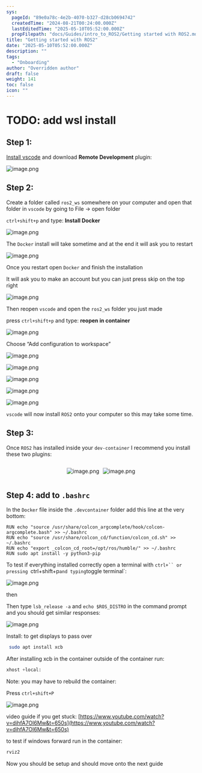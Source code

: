 ```yaml
---
sys:
  pageId: "89e0a78c-4e2b-4070-b327-d28cb0694742"
  createdTime: "2024-08-21T00:24:00.000Z"
  lastEditedTime: "2025-05-10T05:52:00.000Z"
  propFilepath: "docs/Guides/intro_to_ROS2/Getting started with ROS2.md"
title: "Getting started with ROS2"
date: "2025-05-10T05:52:00.000Z"
description: ""
tags:
  - "Onboarding"
author: "Overridden author"
draft: false
weight: 141
toc: false
icon: ""
---
```


# TODO: add wsl install

## Step 1:

[Install vscode](https://code.visualstudio.com/download) and download **Remote Development** plugin:

![image.png](https://prod-files-secure.s3.us-west-2.amazonaws.com/d518164a-d88e-44d1-a4ee-3adb3bd8bce0/efb52993-1881-4a40-b95e-6f020334f022/image.png?X-Amz-Algorithm=AWS4-HMAC-SHA256&X-Amz-Content-Sha256=UNSIGNED-PAYLOAD&X-Amz-Credential=ASIAZI2LB466VLB6FFUA%2F20250720%2Fus-west-2%2Fs3%2Faws4_request&X-Amz-Date=20250720T181134Z&X-Amz-Expires=3600&X-Amz-Security-Token=IQoJb3JpZ2luX2VjEKX%2F%2F%2F%2F%2F%2F%2F%2F%2F%2FwEaCXVzLXdlc3QtMiJHMEUCIEUfbEohXMTzXBrUNMzRwqsDmzkbPIEFEmiPJwnqUtijAiEAvszdMFyahZJLRQODB%2FcejocDVn1WjhMRQBx%2BhLW8D%2FsqiAQIvv%2F%2F%2F%2F%2F%2F%2F%2F%2F%2FARAAGgw2Mzc0MjMxODM4MDUiDPdzVbWCsjXhzqoJ%2BircA3TtcgNsU7wZaMmnSUlwJyMET92GP3TF9I7%2Bf6T2pnpzYVr1B%2FiQz0YYk10pjU8XygvmcLouNSwIihEGZEEV4ZovZggZaYQ8XbccPYAAhgt8EIXP4wMVdq35tS5iXhG%2FASHwAfXJC97x%2BVOviVmW%2FWRtOR0ItmbL6zGDljlRJmgbC8BjrjwVBUEOpH6yhaE0TTTu4y0W8iZoV2mHolWR9U22gdEdP9INYGux7kOEZkhJWIxksSgcGe2NSHpf5kuDZLhpwVD9aZjcVTuVpORGhDIeturYHuDyJpa4hE6NjtyLSX9onpYDMESU9m9j6RIE4A8Ssq2Wjgls8AFSYyRDKo1sKkeDkE2C5%2F%2BzAHFUYM60GOCSFbhyr3iwvavejTlBbbn65kkZev8eFUF233UWddXCxjOcdgUg927DDOLMdULOeOUJSM9vPhWCh88NPu%2B%2FRelPLfOMD6IJHHHYhA70s5esvpQVkJT9EmHob90VhHubVg4Cx7lVM2Oh%2BlvLplISUpuU9W5Nx32M1zfNEVhTK9lAvMqbKYojJDWERc05JtedvKu0LUAIpAso92%2BM5%2BmV3ovlFhHz2aSD6VlL8TeFKBx60hFJ%2FtbIfzVMIO1d7%2FDVAFJ2ljYtBx7uPB6DMLPU88MGOqUBoukWi5PDwQddYLKqwoiQ0HiTeIcmatL7UBQ4bkcCiAwHvsyfGfTDEh4%2FtiVmhdMcxJXOTr8vsbHpPpPNKVmoyCcV3PBd6zDCPA53UIhWQaW01LPSci2YrC5WZJAGk25hkU3hGrezRmQJRbsBkXJp%2FQH%2BTprVd5N7R7MQj0Xkc3D74jpGHrYjXFRhux1vKlWzFs48taxEXdABLSWH%2F0NJeMqlTnvI&X-Amz-Signature=38508f4203f4c75400a68108b61564df108ae0474d9b1d43b9c6a67a48ed1dd7&X-Amz-SignedHeaders=host&x-amz-checksum-mode=ENABLED&x-id=GetObject)

## Step 2:

Create a folder called `ros2_ws` somewhere on your computer and open that folder in `vscode` by going to File → open folder 

`ctrl+shift+p` and type: **Install Docker**

![image.png](https://prod-files-secure.s3.us-west-2.amazonaws.com/d518164a-d88e-44d1-a4ee-3adb3bd8bce0/2269dc0e-1cd5-47ff-bceb-c04ad9b2eab0/image.png?X-Amz-Algorithm=AWS4-HMAC-SHA256&X-Amz-Content-Sha256=UNSIGNED-PAYLOAD&X-Amz-Credential=ASIAZI2LB466VLB6FFUA%2F20250720%2Fus-west-2%2Fs3%2Faws4_request&X-Amz-Date=20250720T181134Z&X-Amz-Expires=3600&X-Amz-Security-Token=IQoJb3JpZ2luX2VjEKX%2F%2F%2F%2F%2F%2F%2F%2F%2F%2FwEaCXVzLXdlc3QtMiJHMEUCIEUfbEohXMTzXBrUNMzRwqsDmzkbPIEFEmiPJwnqUtijAiEAvszdMFyahZJLRQODB%2FcejocDVn1WjhMRQBx%2BhLW8D%2FsqiAQIvv%2F%2F%2F%2F%2F%2F%2F%2F%2F%2FARAAGgw2Mzc0MjMxODM4MDUiDPdzVbWCsjXhzqoJ%2BircA3TtcgNsU7wZaMmnSUlwJyMET92GP3TF9I7%2Bf6T2pnpzYVr1B%2FiQz0YYk10pjU8XygvmcLouNSwIihEGZEEV4ZovZggZaYQ8XbccPYAAhgt8EIXP4wMVdq35tS5iXhG%2FASHwAfXJC97x%2BVOviVmW%2FWRtOR0ItmbL6zGDljlRJmgbC8BjrjwVBUEOpH6yhaE0TTTu4y0W8iZoV2mHolWR9U22gdEdP9INYGux7kOEZkhJWIxksSgcGe2NSHpf5kuDZLhpwVD9aZjcVTuVpORGhDIeturYHuDyJpa4hE6NjtyLSX9onpYDMESU9m9j6RIE4A8Ssq2Wjgls8AFSYyRDKo1sKkeDkE2C5%2F%2BzAHFUYM60GOCSFbhyr3iwvavejTlBbbn65kkZev8eFUF233UWddXCxjOcdgUg927DDOLMdULOeOUJSM9vPhWCh88NPu%2B%2FRelPLfOMD6IJHHHYhA70s5esvpQVkJT9EmHob90VhHubVg4Cx7lVM2Oh%2BlvLplISUpuU9W5Nx32M1zfNEVhTK9lAvMqbKYojJDWERc05JtedvKu0LUAIpAso92%2BM5%2BmV3ovlFhHz2aSD6VlL8TeFKBx60hFJ%2FtbIfzVMIO1d7%2FDVAFJ2ljYtBx7uPB6DMLPU88MGOqUBoukWi5PDwQddYLKqwoiQ0HiTeIcmatL7UBQ4bkcCiAwHvsyfGfTDEh4%2FtiVmhdMcxJXOTr8vsbHpPpPNKVmoyCcV3PBd6zDCPA53UIhWQaW01LPSci2YrC5WZJAGk25hkU3hGrezRmQJRbsBkXJp%2FQH%2BTprVd5N7R7MQj0Xkc3D74jpGHrYjXFRhux1vKlWzFs48taxEXdABLSWH%2F0NJeMqlTnvI&X-Amz-Signature=eb7a4ece4e21e48e2d53d153b6d571daaa0f6f871beea54a426a53ed0d2da944&X-Amz-SignedHeaders=host&x-amz-checksum-mode=ENABLED&x-id=GetObject)

The `Docker` install will take sometime and at the end it will ask you to restart

![image.png](https://prod-files-secure.s3.us-west-2.amazonaws.com/d518164a-d88e-44d1-a4ee-3adb3bd8bce0/ed233f78-be33-4b1f-b89c-9c346c0e961e/image.png?X-Amz-Algorithm=AWS4-HMAC-SHA256&X-Amz-Content-Sha256=UNSIGNED-PAYLOAD&X-Amz-Credential=ASIAZI2LB466VLB6FFUA%2F20250720%2Fus-west-2%2Fs3%2Faws4_request&X-Amz-Date=20250720T181134Z&X-Amz-Expires=3600&X-Amz-Security-Token=IQoJb3JpZ2luX2VjEKX%2F%2F%2F%2F%2F%2F%2F%2F%2F%2FwEaCXVzLXdlc3QtMiJHMEUCIEUfbEohXMTzXBrUNMzRwqsDmzkbPIEFEmiPJwnqUtijAiEAvszdMFyahZJLRQODB%2FcejocDVn1WjhMRQBx%2BhLW8D%2FsqiAQIvv%2F%2F%2F%2F%2F%2F%2F%2F%2F%2FARAAGgw2Mzc0MjMxODM4MDUiDPdzVbWCsjXhzqoJ%2BircA3TtcgNsU7wZaMmnSUlwJyMET92GP3TF9I7%2Bf6T2pnpzYVr1B%2FiQz0YYk10pjU8XygvmcLouNSwIihEGZEEV4ZovZggZaYQ8XbccPYAAhgt8EIXP4wMVdq35tS5iXhG%2FASHwAfXJC97x%2BVOviVmW%2FWRtOR0ItmbL6zGDljlRJmgbC8BjrjwVBUEOpH6yhaE0TTTu4y0W8iZoV2mHolWR9U22gdEdP9INYGux7kOEZkhJWIxksSgcGe2NSHpf5kuDZLhpwVD9aZjcVTuVpORGhDIeturYHuDyJpa4hE6NjtyLSX9onpYDMESU9m9j6RIE4A8Ssq2Wjgls8AFSYyRDKo1sKkeDkE2C5%2F%2BzAHFUYM60GOCSFbhyr3iwvavejTlBbbn65kkZev8eFUF233UWddXCxjOcdgUg927DDOLMdULOeOUJSM9vPhWCh88NPu%2B%2FRelPLfOMD6IJHHHYhA70s5esvpQVkJT9EmHob90VhHubVg4Cx7lVM2Oh%2BlvLplISUpuU9W5Nx32M1zfNEVhTK9lAvMqbKYojJDWERc05JtedvKu0LUAIpAso92%2BM5%2BmV3ovlFhHz2aSD6VlL8TeFKBx60hFJ%2FtbIfzVMIO1d7%2FDVAFJ2ljYtBx7uPB6DMLPU88MGOqUBoukWi5PDwQddYLKqwoiQ0HiTeIcmatL7UBQ4bkcCiAwHvsyfGfTDEh4%2FtiVmhdMcxJXOTr8vsbHpPpPNKVmoyCcV3PBd6zDCPA53UIhWQaW01LPSci2YrC5WZJAGk25hkU3hGrezRmQJRbsBkXJp%2FQH%2BTprVd5N7R7MQj0Xkc3D74jpGHrYjXFRhux1vKlWzFs48taxEXdABLSWH%2F0NJeMqlTnvI&X-Amz-Signature=c21e42fa09558d4c184e7c6d56afbcd264f738dddcc6c3ada4cc3ebcb65d63c6&X-Amz-SignedHeaders=host&x-amz-checksum-mode=ENABLED&x-id=GetObject)

Once you restart open `Docker` and finish the installation

It will ask you to make an account but you can just press skip on the top right

![image.png](https://prod-files-secure.s3.us-west-2.amazonaws.com/d518164a-d88e-44d1-a4ee-3adb3bd8bce0/21010ad9-1659-4fd9-9f59-9932a09b2a3d/image.png?X-Amz-Algorithm=AWS4-HMAC-SHA256&X-Amz-Content-Sha256=UNSIGNED-PAYLOAD&X-Amz-Credential=ASIAZI2LB466VLB6FFUA%2F20250720%2Fus-west-2%2Fs3%2Faws4_request&X-Amz-Date=20250720T181134Z&X-Amz-Expires=3600&X-Amz-Security-Token=IQoJb3JpZ2luX2VjEKX%2F%2F%2F%2F%2F%2F%2F%2F%2F%2FwEaCXVzLXdlc3QtMiJHMEUCIEUfbEohXMTzXBrUNMzRwqsDmzkbPIEFEmiPJwnqUtijAiEAvszdMFyahZJLRQODB%2FcejocDVn1WjhMRQBx%2BhLW8D%2FsqiAQIvv%2F%2F%2F%2F%2F%2F%2F%2F%2F%2FARAAGgw2Mzc0MjMxODM4MDUiDPdzVbWCsjXhzqoJ%2BircA3TtcgNsU7wZaMmnSUlwJyMET92GP3TF9I7%2Bf6T2pnpzYVr1B%2FiQz0YYk10pjU8XygvmcLouNSwIihEGZEEV4ZovZggZaYQ8XbccPYAAhgt8EIXP4wMVdq35tS5iXhG%2FASHwAfXJC97x%2BVOviVmW%2FWRtOR0ItmbL6zGDljlRJmgbC8BjrjwVBUEOpH6yhaE0TTTu4y0W8iZoV2mHolWR9U22gdEdP9INYGux7kOEZkhJWIxksSgcGe2NSHpf5kuDZLhpwVD9aZjcVTuVpORGhDIeturYHuDyJpa4hE6NjtyLSX9onpYDMESU9m9j6RIE4A8Ssq2Wjgls8AFSYyRDKo1sKkeDkE2C5%2F%2BzAHFUYM60GOCSFbhyr3iwvavejTlBbbn65kkZev8eFUF233UWddXCxjOcdgUg927DDOLMdULOeOUJSM9vPhWCh88NPu%2B%2FRelPLfOMD6IJHHHYhA70s5esvpQVkJT9EmHob90VhHubVg4Cx7lVM2Oh%2BlvLplISUpuU9W5Nx32M1zfNEVhTK9lAvMqbKYojJDWERc05JtedvKu0LUAIpAso92%2BM5%2BmV3ovlFhHz2aSD6VlL8TeFKBx60hFJ%2FtbIfzVMIO1d7%2FDVAFJ2ljYtBx7uPB6DMLPU88MGOqUBoukWi5PDwQddYLKqwoiQ0HiTeIcmatL7UBQ4bkcCiAwHvsyfGfTDEh4%2FtiVmhdMcxJXOTr8vsbHpPpPNKVmoyCcV3PBd6zDCPA53UIhWQaW01LPSci2YrC5WZJAGk25hkU3hGrezRmQJRbsBkXJp%2FQH%2BTprVd5N7R7MQj0Xkc3D74jpGHrYjXFRhux1vKlWzFs48taxEXdABLSWH%2F0NJeMqlTnvI&X-Amz-Signature=ce092e7b0a4d08b862bc74b735a26909bebc4a5a28d30feb573c489374403bb8&X-Amz-SignedHeaders=host&x-amz-checksum-mode=ENABLED&x-id=GetObject)

Then reopen `vscode` and open the `ros2_ws` folder you just made

press `ctrl+shift+p` and type: **reopen in container**

![image.png](https://prod-files-secure.s3.us-west-2.amazonaws.com/d518164a-d88e-44d1-a4ee-3adb3bd8bce0/4e93b8c2-41ad-488c-8095-c74205196118/image.png?X-Amz-Algorithm=AWS4-HMAC-SHA256&X-Amz-Content-Sha256=UNSIGNED-PAYLOAD&X-Amz-Credential=ASIAZI2LB466VLB6FFUA%2F20250720%2Fus-west-2%2Fs3%2Faws4_request&X-Amz-Date=20250720T181134Z&X-Amz-Expires=3600&X-Amz-Security-Token=IQoJb3JpZ2luX2VjEKX%2F%2F%2F%2F%2F%2F%2F%2F%2F%2FwEaCXVzLXdlc3QtMiJHMEUCIEUfbEohXMTzXBrUNMzRwqsDmzkbPIEFEmiPJwnqUtijAiEAvszdMFyahZJLRQODB%2FcejocDVn1WjhMRQBx%2BhLW8D%2FsqiAQIvv%2F%2F%2F%2F%2F%2F%2F%2F%2F%2FARAAGgw2Mzc0MjMxODM4MDUiDPdzVbWCsjXhzqoJ%2BircA3TtcgNsU7wZaMmnSUlwJyMET92GP3TF9I7%2Bf6T2pnpzYVr1B%2FiQz0YYk10pjU8XygvmcLouNSwIihEGZEEV4ZovZggZaYQ8XbccPYAAhgt8EIXP4wMVdq35tS5iXhG%2FASHwAfXJC97x%2BVOviVmW%2FWRtOR0ItmbL6zGDljlRJmgbC8BjrjwVBUEOpH6yhaE0TTTu4y0W8iZoV2mHolWR9U22gdEdP9INYGux7kOEZkhJWIxksSgcGe2NSHpf5kuDZLhpwVD9aZjcVTuVpORGhDIeturYHuDyJpa4hE6NjtyLSX9onpYDMESU9m9j6RIE4A8Ssq2Wjgls8AFSYyRDKo1sKkeDkE2C5%2F%2BzAHFUYM60GOCSFbhyr3iwvavejTlBbbn65kkZev8eFUF233UWddXCxjOcdgUg927DDOLMdULOeOUJSM9vPhWCh88NPu%2B%2FRelPLfOMD6IJHHHYhA70s5esvpQVkJT9EmHob90VhHubVg4Cx7lVM2Oh%2BlvLplISUpuU9W5Nx32M1zfNEVhTK9lAvMqbKYojJDWERc05JtedvKu0LUAIpAso92%2BM5%2BmV3ovlFhHz2aSD6VlL8TeFKBx60hFJ%2FtbIfzVMIO1d7%2FDVAFJ2ljYtBx7uPB6DMLPU88MGOqUBoukWi5PDwQddYLKqwoiQ0HiTeIcmatL7UBQ4bkcCiAwHvsyfGfTDEh4%2FtiVmhdMcxJXOTr8vsbHpPpPNKVmoyCcV3PBd6zDCPA53UIhWQaW01LPSci2YrC5WZJAGk25hkU3hGrezRmQJRbsBkXJp%2FQH%2BTprVd5N7R7MQj0Xkc3D74jpGHrYjXFRhux1vKlWzFs48taxEXdABLSWH%2F0NJeMqlTnvI&X-Amz-Signature=4d432c0861865be7238ee4f0f17e4f3e1a528fe424c25df0aee3c0fcefcfe2d8&X-Amz-SignedHeaders=host&x-amz-checksum-mode=ENABLED&x-id=GetObject)

Choose “Add configuration to workspace”

![image.png](https://prod-files-secure.s3.us-west-2.amazonaws.com/d518164a-d88e-44d1-a4ee-3adb3bd8bce0/9560b282-5060-4989-ba37-97e7b2c22476/image.png?X-Amz-Algorithm=AWS4-HMAC-SHA256&X-Amz-Content-Sha256=UNSIGNED-PAYLOAD&X-Amz-Credential=ASIAZI2LB466VLB6FFUA%2F20250720%2Fus-west-2%2Fs3%2Faws4_request&X-Amz-Date=20250720T181134Z&X-Amz-Expires=3600&X-Amz-Security-Token=IQoJb3JpZ2luX2VjEKX%2F%2F%2F%2F%2F%2F%2F%2F%2F%2FwEaCXVzLXdlc3QtMiJHMEUCIEUfbEohXMTzXBrUNMzRwqsDmzkbPIEFEmiPJwnqUtijAiEAvszdMFyahZJLRQODB%2FcejocDVn1WjhMRQBx%2BhLW8D%2FsqiAQIvv%2F%2F%2F%2F%2F%2F%2F%2F%2F%2FARAAGgw2Mzc0MjMxODM4MDUiDPdzVbWCsjXhzqoJ%2BircA3TtcgNsU7wZaMmnSUlwJyMET92GP3TF9I7%2Bf6T2pnpzYVr1B%2FiQz0YYk10pjU8XygvmcLouNSwIihEGZEEV4ZovZggZaYQ8XbccPYAAhgt8EIXP4wMVdq35tS5iXhG%2FASHwAfXJC97x%2BVOviVmW%2FWRtOR0ItmbL6zGDljlRJmgbC8BjrjwVBUEOpH6yhaE0TTTu4y0W8iZoV2mHolWR9U22gdEdP9INYGux7kOEZkhJWIxksSgcGe2NSHpf5kuDZLhpwVD9aZjcVTuVpORGhDIeturYHuDyJpa4hE6NjtyLSX9onpYDMESU9m9j6RIE4A8Ssq2Wjgls8AFSYyRDKo1sKkeDkE2C5%2F%2BzAHFUYM60GOCSFbhyr3iwvavejTlBbbn65kkZev8eFUF233UWddXCxjOcdgUg927DDOLMdULOeOUJSM9vPhWCh88NPu%2B%2FRelPLfOMD6IJHHHYhA70s5esvpQVkJT9EmHob90VhHubVg4Cx7lVM2Oh%2BlvLplISUpuU9W5Nx32M1zfNEVhTK9lAvMqbKYojJDWERc05JtedvKu0LUAIpAso92%2BM5%2BmV3ovlFhHz2aSD6VlL8TeFKBx60hFJ%2FtbIfzVMIO1d7%2FDVAFJ2ljYtBx7uPB6DMLPU88MGOqUBoukWi5PDwQddYLKqwoiQ0HiTeIcmatL7UBQ4bkcCiAwHvsyfGfTDEh4%2FtiVmhdMcxJXOTr8vsbHpPpPNKVmoyCcV3PBd6zDCPA53UIhWQaW01LPSci2YrC5WZJAGk25hkU3hGrezRmQJRbsBkXJp%2FQH%2BTprVd5N7R7MQj0Xkc3D74jpGHrYjXFRhux1vKlWzFs48taxEXdABLSWH%2F0NJeMqlTnvI&X-Amz-Signature=4caa9d885b09420b2e5ddf079d490fb3c95ef730e40a15f5773f35337d111461&X-Amz-SignedHeaders=host&x-amz-checksum-mode=ENABLED&x-id=GetObject)

![image.png](https://prod-files-secure.s3.us-west-2.amazonaws.com/d518164a-d88e-44d1-a4ee-3adb3bd8bce0/2ee63f81-886b-48e8-a553-dc6e5eac99e4/image.png?X-Amz-Algorithm=AWS4-HMAC-SHA256&X-Amz-Content-Sha256=UNSIGNED-PAYLOAD&X-Amz-Credential=ASIAZI2LB466VLB6FFUA%2F20250720%2Fus-west-2%2Fs3%2Faws4_request&X-Amz-Date=20250720T181134Z&X-Amz-Expires=3600&X-Amz-Security-Token=IQoJb3JpZ2luX2VjEKX%2F%2F%2F%2F%2F%2F%2F%2F%2F%2FwEaCXVzLXdlc3QtMiJHMEUCIEUfbEohXMTzXBrUNMzRwqsDmzkbPIEFEmiPJwnqUtijAiEAvszdMFyahZJLRQODB%2FcejocDVn1WjhMRQBx%2BhLW8D%2FsqiAQIvv%2F%2F%2F%2F%2F%2F%2F%2F%2F%2FARAAGgw2Mzc0MjMxODM4MDUiDPdzVbWCsjXhzqoJ%2BircA3TtcgNsU7wZaMmnSUlwJyMET92GP3TF9I7%2Bf6T2pnpzYVr1B%2FiQz0YYk10pjU8XygvmcLouNSwIihEGZEEV4ZovZggZaYQ8XbccPYAAhgt8EIXP4wMVdq35tS5iXhG%2FASHwAfXJC97x%2BVOviVmW%2FWRtOR0ItmbL6zGDljlRJmgbC8BjrjwVBUEOpH6yhaE0TTTu4y0W8iZoV2mHolWR9U22gdEdP9INYGux7kOEZkhJWIxksSgcGe2NSHpf5kuDZLhpwVD9aZjcVTuVpORGhDIeturYHuDyJpa4hE6NjtyLSX9onpYDMESU9m9j6RIE4A8Ssq2Wjgls8AFSYyRDKo1sKkeDkE2C5%2F%2BzAHFUYM60GOCSFbhyr3iwvavejTlBbbn65kkZev8eFUF233UWddXCxjOcdgUg927DDOLMdULOeOUJSM9vPhWCh88NPu%2B%2FRelPLfOMD6IJHHHYhA70s5esvpQVkJT9EmHob90VhHubVg4Cx7lVM2Oh%2BlvLplISUpuU9W5Nx32M1zfNEVhTK9lAvMqbKYojJDWERc05JtedvKu0LUAIpAso92%2BM5%2BmV3ovlFhHz2aSD6VlL8TeFKBx60hFJ%2FtbIfzVMIO1d7%2FDVAFJ2ljYtBx7uPB6DMLPU88MGOqUBoukWi5PDwQddYLKqwoiQ0HiTeIcmatL7UBQ4bkcCiAwHvsyfGfTDEh4%2FtiVmhdMcxJXOTr8vsbHpPpPNKVmoyCcV3PBd6zDCPA53UIhWQaW01LPSci2YrC5WZJAGk25hkU3hGrezRmQJRbsBkXJp%2FQH%2BTprVd5N7R7MQj0Xkc3D74jpGHrYjXFRhux1vKlWzFs48taxEXdABLSWH%2F0NJeMqlTnvI&X-Amz-Signature=cb99d43df6d50eadad6139e0325644517b41404c2159a652e2d5e68819aaa307&X-Amz-SignedHeaders=host&x-amz-checksum-mode=ENABLED&x-id=GetObject)

![image.png](https://prod-files-secure.s3.us-west-2.amazonaws.com/d518164a-d88e-44d1-a4ee-3adb3bd8bce0/ae1580b2-b048-407e-aed9-b584224a7a04/image.png?X-Amz-Algorithm=AWS4-HMAC-SHA256&X-Amz-Content-Sha256=UNSIGNED-PAYLOAD&X-Amz-Credential=ASIAZI2LB466VLB6FFUA%2F20250720%2Fus-west-2%2Fs3%2Faws4_request&X-Amz-Date=20250720T181134Z&X-Amz-Expires=3600&X-Amz-Security-Token=IQoJb3JpZ2luX2VjEKX%2F%2F%2F%2F%2F%2F%2F%2F%2F%2FwEaCXVzLXdlc3QtMiJHMEUCIEUfbEohXMTzXBrUNMzRwqsDmzkbPIEFEmiPJwnqUtijAiEAvszdMFyahZJLRQODB%2FcejocDVn1WjhMRQBx%2BhLW8D%2FsqiAQIvv%2F%2F%2F%2F%2F%2F%2F%2F%2F%2FARAAGgw2Mzc0MjMxODM4MDUiDPdzVbWCsjXhzqoJ%2BircA3TtcgNsU7wZaMmnSUlwJyMET92GP3TF9I7%2Bf6T2pnpzYVr1B%2FiQz0YYk10pjU8XygvmcLouNSwIihEGZEEV4ZovZggZaYQ8XbccPYAAhgt8EIXP4wMVdq35tS5iXhG%2FASHwAfXJC97x%2BVOviVmW%2FWRtOR0ItmbL6zGDljlRJmgbC8BjrjwVBUEOpH6yhaE0TTTu4y0W8iZoV2mHolWR9U22gdEdP9INYGux7kOEZkhJWIxksSgcGe2NSHpf5kuDZLhpwVD9aZjcVTuVpORGhDIeturYHuDyJpa4hE6NjtyLSX9onpYDMESU9m9j6RIE4A8Ssq2Wjgls8AFSYyRDKo1sKkeDkE2C5%2F%2BzAHFUYM60GOCSFbhyr3iwvavejTlBbbn65kkZev8eFUF233UWddXCxjOcdgUg927DDOLMdULOeOUJSM9vPhWCh88NPu%2B%2FRelPLfOMD6IJHHHYhA70s5esvpQVkJT9EmHob90VhHubVg4Cx7lVM2Oh%2BlvLplISUpuU9W5Nx32M1zfNEVhTK9lAvMqbKYojJDWERc05JtedvKu0LUAIpAso92%2BM5%2BmV3ovlFhHz2aSD6VlL8TeFKBx60hFJ%2FtbIfzVMIO1d7%2FDVAFJ2ljYtBx7uPB6DMLPU88MGOqUBoukWi5PDwQddYLKqwoiQ0HiTeIcmatL7UBQ4bkcCiAwHvsyfGfTDEh4%2FtiVmhdMcxJXOTr8vsbHpPpPNKVmoyCcV3PBd6zDCPA53UIhWQaW01LPSci2YrC5WZJAGk25hkU3hGrezRmQJRbsBkXJp%2FQH%2BTprVd5N7R7MQj0Xkc3D74jpGHrYjXFRhux1vKlWzFs48taxEXdABLSWH%2F0NJeMqlTnvI&X-Amz-Signature=1d0b21984c56b9c6b4ddb03f4b76357493a6463c082b3c7ff1a6742b8a130634&X-Amz-SignedHeaders=host&x-amz-checksum-mode=ENABLED&x-id=GetObject)

![image.png](https://prod-files-secure.s3.us-west-2.amazonaws.com/d518164a-d88e-44d1-a4ee-3adb3bd8bce0/53255b28-f75e-430f-b9e3-c0ac8577e42b/image.png?X-Amz-Algorithm=AWS4-HMAC-SHA256&X-Amz-Content-Sha256=UNSIGNED-PAYLOAD&X-Amz-Credential=ASIAZI2LB466VLB6FFUA%2F20250720%2Fus-west-2%2Fs3%2Faws4_request&X-Amz-Date=20250720T181134Z&X-Amz-Expires=3600&X-Amz-Security-Token=IQoJb3JpZ2luX2VjEKX%2F%2F%2F%2F%2F%2F%2F%2F%2F%2FwEaCXVzLXdlc3QtMiJHMEUCIEUfbEohXMTzXBrUNMzRwqsDmzkbPIEFEmiPJwnqUtijAiEAvszdMFyahZJLRQODB%2FcejocDVn1WjhMRQBx%2BhLW8D%2FsqiAQIvv%2F%2F%2F%2F%2F%2F%2F%2F%2F%2FARAAGgw2Mzc0MjMxODM4MDUiDPdzVbWCsjXhzqoJ%2BircA3TtcgNsU7wZaMmnSUlwJyMET92GP3TF9I7%2Bf6T2pnpzYVr1B%2FiQz0YYk10pjU8XygvmcLouNSwIihEGZEEV4ZovZggZaYQ8XbccPYAAhgt8EIXP4wMVdq35tS5iXhG%2FASHwAfXJC97x%2BVOviVmW%2FWRtOR0ItmbL6zGDljlRJmgbC8BjrjwVBUEOpH6yhaE0TTTu4y0W8iZoV2mHolWR9U22gdEdP9INYGux7kOEZkhJWIxksSgcGe2NSHpf5kuDZLhpwVD9aZjcVTuVpORGhDIeturYHuDyJpa4hE6NjtyLSX9onpYDMESU9m9j6RIE4A8Ssq2Wjgls8AFSYyRDKo1sKkeDkE2C5%2F%2BzAHFUYM60GOCSFbhyr3iwvavejTlBbbn65kkZev8eFUF233UWddXCxjOcdgUg927DDOLMdULOeOUJSM9vPhWCh88NPu%2B%2FRelPLfOMD6IJHHHYhA70s5esvpQVkJT9EmHob90VhHubVg4Cx7lVM2Oh%2BlvLplISUpuU9W5Nx32M1zfNEVhTK9lAvMqbKYojJDWERc05JtedvKu0LUAIpAso92%2BM5%2BmV3ovlFhHz2aSD6VlL8TeFKBx60hFJ%2FtbIfzVMIO1d7%2FDVAFJ2ljYtBx7uPB6DMLPU88MGOqUBoukWi5PDwQddYLKqwoiQ0HiTeIcmatL7UBQ4bkcCiAwHvsyfGfTDEh4%2FtiVmhdMcxJXOTr8vsbHpPpPNKVmoyCcV3PBd6zDCPA53UIhWQaW01LPSci2YrC5WZJAGk25hkU3hGrezRmQJRbsBkXJp%2FQH%2BTprVd5N7R7MQj0Xkc3D74jpGHrYjXFRhux1vKlWzFs48taxEXdABLSWH%2F0NJeMqlTnvI&X-Amz-Signature=35ca368e769b4c33c4e058e3e10c76bd0ed326b1d0edbd1006b6eebfd6b12b0f&X-Amz-SignedHeaders=host&x-amz-checksum-mode=ENABLED&x-id=GetObject)

![image.png](https://prod-files-secure.s3.us-west-2.amazonaws.com/d518164a-d88e-44d1-a4ee-3adb3bd8bce0/7c562767-5af9-4ffb-97d1-327bcdf4ee00/image.png?X-Amz-Algorithm=AWS4-HMAC-SHA256&X-Amz-Content-Sha256=UNSIGNED-PAYLOAD&X-Amz-Credential=ASIAZI2LB466VLB6FFUA%2F20250720%2Fus-west-2%2Fs3%2Faws4_request&X-Amz-Date=20250720T181134Z&X-Amz-Expires=3600&X-Amz-Security-Token=IQoJb3JpZ2luX2VjEKX%2F%2F%2F%2F%2F%2F%2F%2F%2F%2FwEaCXVzLXdlc3QtMiJHMEUCIEUfbEohXMTzXBrUNMzRwqsDmzkbPIEFEmiPJwnqUtijAiEAvszdMFyahZJLRQODB%2FcejocDVn1WjhMRQBx%2BhLW8D%2FsqiAQIvv%2F%2F%2F%2F%2F%2F%2F%2F%2F%2FARAAGgw2Mzc0MjMxODM4MDUiDPdzVbWCsjXhzqoJ%2BircA3TtcgNsU7wZaMmnSUlwJyMET92GP3TF9I7%2Bf6T2pnpzYVr1B%2FiQz0YYk10pjU8XygvmcLouNSwIihEGZEEV4ZovZggZaYQ8XbccPYAAhgt8EIXP4wMVdq35tS5iXhG%2FASHwAfXJC97x%2BVOviVmW%2FWRtOR0ItmbL6zGDljlRJmgbC8BjrjwVBUEOpH6yhaE0TTTu4y0W8iZoV2mHolWR9U22gdEdP9INYGux7kOEZkhJWIxksSgcGe2NSHpf5kuDZLhpwVD9aZjcVTuVpORGhDIeturYHuDyJpa4hE6NjtyLSX9onpYDMESU9m9j6RIE4A8Ssq2Wjgls8AFSYyRDKo1sKkeDkE2C5%2F%2BzAHFUYM60GOCSFbhyr3iwvavejTlBbbn65kkZev8eFUF233UWddXCxjOcdgUg927DDOLMdULOeOUJSM9vPhWCh88NPu%2B%2FRelPLfOMD6IJHHHYhA70s5esvpQVkJT9EmHob90VhHubVg4Cx7lVM2Oh%2BlvLplISUpuU9W5Nx32M1zfNEVhTK9lAvMqbKYojJDWERc05JtedvKu0LUAIpAso92%2BM5%2BmV3ovlFhHz2aSD6VlL8TeFKBx60hFJ%2FtbIfzVMIO1d7%2FDVAFJ2ljYtBx7uPB6DMLPU88MGOqUBoukWi5PDwQddYLKqwoiQ0HiTeIcmatL7UBQ4bkcCiAwHvsyfGfTDEh4%2FtiVmhdMcxJXOTr8vsbHpPpPNKVmoyCcV3PBd6zDCPA53UIhWQaW01LPSci2YrC5WZJAGk25hkU3hGrezRmQJRbsBkXJp%2FQH%2BTprVd5N7R7MQj0Xkc3D74jpGHrYjXFRhux1vKlWzFs48taxEXdABLSWH%2F0NJeMqlTnvI&X-Amz-Signature=979603a8736b4602837f993c79b5994778432c903bf3c4346158e632e4661b04&X-Amz-SignedHeaders=host&x-amz-checksum-mode=ENABLED&x-id=GetObject)

`vscode` will now install `ROS2` onto your computer so this may take some time.

## Step 3:

Once `ROS2` has installed inside your `dev-container` I recommend you install these two plugins:

<div style="display: flex;flex-direction: row; column-gap:10px; max-width: 630px;justify-content: center;">
<div>

![image.png](https://prod-files-secure.s3.us-west-2.amazonaws.com/d518164a-d88e-44d1-a4ee-3adb3bd8bce0/3fc3d550-5a54-4ba1-ba6b-faa01cdb7369/image.png?X-Amz-Algorithm=AWS4-HMAC-SHA256&X-Amz-Content-Sha256=UNSIGNED-PAYLOAD&X-Amz-Credential=ASIAZI2LB4662TPUKWER%2F20250720%2Fus-west-2%2Fs3%2Faws4_request&X-Amz-Date=20250720T181136Z&X-Amz-Expires=3600&X-Amz-Security-Token=IQoJb3JpZ2luX2VjEKb%2F%2F%2F%2F%2F%2F%2F%2F%2F%2FwEaCXVzLXdlc3QtMiJHMEUCIQDFpmafLYdXlPKnymATEFZ7DEi%2FoETHlFvN3awSZvTgWwIgRDL6mCD%2B74VVwx1KNXQccrjK%2FlPEFLq8J1TPSjfYm24qiAQIvv%2F%2F%2F%2F%2F%2F%2F%2F%2F%2FARAAGgw2Mzc0MjMxODM4MDUiDHhv%2BYF629DCqlvORircAzloFC9i1Ej3LNdnh9GxU3zv7VhxZARNvre6xZ3D9b0Toast1DdvWEbA%2BTmkzi0Ma3C%2Fqz6yIDIPrcvPGY32Djpuk7uXirDZfyaF6V2pymxUyYaNi%2FQvughIz%2Byv5nrK62%2FK7yGwPXvMVe71U64pT4bvU9S8qEr1Yf39qOCBXaNGi14GbM3MlavjFV7ojuyKsvsvjxt7FbE5PPInNY%2FOyqIwGD1glDa1XXNlB7Bd5s%2BfQdaYRZ9lX3sBRmyy27qmmfdhfHstScZdIE7VZ5g2s0IAWR6Dk1RlPrRnjCDS1XB3x9AJIY%2BtaXoCY40eq9fU08NtNxBJZXliZc3NSeMPzfKTtN3ZYRpUbe2av%2FyI5J4driUknP%2B9dhrD27jPTToUAbyBwVgPxSyFB8Aub70UhYcKB8cFizm9KfCGmRqqkEvOq2QsOdnH8CpC61EKQj%2BAKqovgviEEGOGeeTIup0lKsk%2BT6%2FXJ3nXCtx%2BLOtZ1oH9KZtvdj0FnWHkRylGvkpAJnzzcir06fP0ModqHvgcXYXWyv1Y4T2fsRVzRbpo%2FiBLj2c1PdYhhe%2F%2BkJncQhzvsSQDbDsg9okjNtczHxMh80riw6rRyKITEi%2BiLh1vCaWgjX68Onh35B%2FAsTREMJ%2Fb88MGOqUBHFPwzG92VTnr%2Fk7qXH4V5QnFEy2qzbkX62QHrYwirw%2FuxxopVkoCt4ipmXtwOZEDdRHWrKJyGG%2BwMfhzTv3b%2Fi0tFqqV%2BcgYiPTR2ZDLgdEDdRV5h5ZW2mMBEHtphnBAcos5Xbp0b8YKcPCpBaIaJ5fmuyjGsF15sfBzoP%2FN0MvqQfQa46YPYAM2DsT3W4AKCFMj00JPPwZQPJl%2FrcDv0sUncMcq&X-Amz-Signature=f0eaaa8523fb2a3e69311e4e7c329c4822a41e764169815d177ea662b0a8a40b&X-Amz-SignedHeaders=host&x-amz-checksum-mode=ENABLED&x-id=GetObject)

</div>
<div>

![image.png](https://prod-files-secure.s3.us-west-2.amazonaws.com/d518164a-d88e-44d1-a4ee-3adb3bd8bce0/d994cc66-13c2-4093-a5a3-f84cf4601a82/image.png?X-Amz-Algorithm=AWS4-HMAC-SHA256&X-Amz-Content-Sha256=UNSIGNED-PAYLOAD&X-Amz-Credential=ASIAZI2LB466QISUZOSD%2F20250720%2Fus-west-2%2Fs3%2Faws4_request&X-Amz-Date=20250720T181136Z&X-Amz-Expires=3600&X-Amz-Security-Token=IQoJb3JpZ2luX2VjEKb%2F%2F%2F%2F%2F%2F%2F%2F%2F%2FwEaCXVzLXdlc3QtMiJIMEYCIQDaUxIVVEp8keDswVGmvI2Ds0FZgb5DMVirsC1JYvUiAgIhAJJxaedbrWP8jEF454h9z%2FvoMdHcNRTRJIK1H8%2FeXxUNKogECL%2F%2F%2F%2F%2F%2F%2F%2F%2F%2F%2FwEQABoMNjM3NDIzMTgzODA1IgwRaghxR1KVvkpbUzQq3AN34sTk3soc0BxrLHLO6pjeV5Na6UR8ebfeSzkAMubpARs9jlfhB0sgGIsi5O2ftwLwH3%2BVCK%2FPonrBbnbrXe8EFE%2BYjPhr5NYznLoyeYp%2Fu71%2BVsydMpvizhFl14pXhwqbMe%2Ff6TsX0pCp5EfQ%2F8P9lUjalJ7s7kGwIxjVNLyOrAd%2B6f1EnTG0ReIdTgwKHGCtIW0PRT4PwqD9bNyQsUFhI7lDs88tIO%2BrXBcUDLXaWg2wxlrSEWljqWyHgAr%2FYLI289yjrVHJv9m%2BaXxhh0FdvP06lMFep0YQfWwDTrKDr6HzyAXOOMGAU1%2FYFgtUNCdDKSvfu%2BQEulKlmWEwb72dyeUHWTuUm88mQ5DN2XlVsUKHAb9i59lVkuRPRgEJmvWHMbLwda8yCWFKH1IHqWZrynHmu8pkVgh2dYwK9WL0kc0OtrjHMs7Bwf0l%2FRbYLc5BvGHI40JiPsCuKBom%2BiOWb0sN%2Fl%2B931KTshLIDOhYVY0stXvZQ50C0KqCePi9WOgDK9D%2FDJGPnnaWQodXTIJL1KQMiB2WvEaIh86Pb4Drg%2BBRE57Meiiv4TR5edBV%2BVd6MDbtSa%2FN%2Bm0u85QDLWKts9dc6DJQi7ny0ue2XXoa93DqhDkwcS6axIF1dzCF3fPDBjqkAUZr68Hh9RNsouTxSG4mO5t2uZ3hixLD%2FMmlW4u0inO4XSyQmwzR5BYi4AzXfbyS2w%2F%2BirxfezNv6CKtUGHWqlXVVAutdJJZ3JixWnIkNVYjAh5UwXidnh95517jmJm%2Fq3nu%2FmGWaUB8qO756giwXem%2FBATtyW0y6O%2BJNN7%2FZB2iuHVmUHtjqlj%2FHzB1IlpIac0ivaZonpcIaJNfUQdhu6fmt5jD&X-Amz-Signature=7a5a64e125beea802cb3d8514ddf9c4cfab8fcd2020265369a6c876b7b670f18&X-Amz-SignedHeaders=host&x-amz-checksum-mode=ENABLED&x-id=GetObject)

</div>
</div>

## Step 4: add to `.bashrc`

In the `Docker` file inside the `.devcontainer` folder add this line at the very bottom: 

```docker
RUN echo "source /usr/share/colcon_argcomplete/hook/colcon-argcomplete.bash" >> ~/.bashrc
RUN echo "source /usr/share/colcon_cd/function/colcon_cd.sh" >> ~/.bashrc
RUN echo "export _colcon_cd_root=/opt/ros/humble/" >> ~/.bashrc
RUN sudo apt install -y python3-pip 
```

To test if everything installed correctly open a terminal with `ctrl+`` or pressing `ctrl+shift+p` and typing `toggle terminal`:

![image.png](https://prod-files-secure.s3.us-west-2.amazonaws.com/d518164a-d88e-44d1-a4ee-3adb3bd8bce0/6a4943d8-b04e-4c02-9a58-775f3384d1a5/image.png?X-Amz-Algorithm=AWS4-HMAC-SHA256&X-Amz-Content-Sha256=UNSIGNED-PAYLOAD&X-Amz-Credential=ASIAZI2LB466VLB6FFUA%2F20250720%2Fus-west-2%2Fs3%2Faws4_request&X-Amz-Date=20250720T181135Z&X-Amz-Expires=3600&X-Amz-Security-Token=IQoJb3JpZ2luX2VjEKX%2F%2F%2F%2F%2F%2F%2F%2F%2F%2FwEaCXVzLXdlc3QtMiJHMEUCIEUfbEohXMTzXBrUNMzRwqsDmzkbPIEFEmiPJwnqUtijAiEAvszdMFyahZJLRQODB%2FcejocDVn1WjhMRQBx%2BhLW8D%2FsqiAQIvv%2F%2F%2F%2F%2F%2F%2F%2F%2F%2FARAAGgw2Mzc0MjMxODM4MDUiDPdzVbWCsjXhzqoJ%2BircA3TtcgNsU7wZaMmnSUlwJyMET92GP3TF9I7%2Bf6T2pnpzYVr1B%2FiQz0YYk10pjU8XygvmcLouNSwIihEGZEEV4ZovZggZaYQ8XbccPYAAhgt8EIXP4wMVdq35tS5iXhG%2FASHwAfXJC97x%2BVOviVmW%2FWRtOR0ItmbL6zGDljlRJmgbC8BjrjwVBUEOpH6yhaE0TTTu4y0W8iZoV2mHolWR9U22gdEdP9INYGux7kOEZkhJWIxksSgcGe2NSHpf5kuDZLhpwVD9aZjcVTuVpORGhDIeturYHuDyJpa4hE6NjtyLSX9onpYDMESU9m9j6RIE4A8Ssq2Wjgls8AFSYyRDKo1sKkeDkE2C5%2F%2BzAHFUYM60GOCSFbhyr3iwvavejTlBbbn65kkZev8eFUF233UWddXCxjOcdgUg927DDOLMdULOeOUJSM9vPhWCh88NPu%2B%2FRelPLfOMD6IJHHHYhA70s5esvpQVkJT9EmHob90VhHubVg4Cx7lVM2Oh%2BlvLplISUpuU9W5Nx32M1zfNEVhTK9lAvMqbKYojJDWERc05JtedvKu0LUAIpAso92%2BM5%2BmV3ovlFhHz2aSD6VlL8TeFKBx60hFJ%2FtbIfzVMIO1d7%2FDVAFJ2ljYtBx7uPB6DMLPU88MGOqUBoukWi5PDwQddYLKqwoiQ0HiTeIcmatL7UBQ4bkcCiAwHvsyfGfTDEh4%2FtiVmhdMcxJXOTr8vsbHpPpPNKVmoyCcV3PBd6zDCPA53UIhWQaW01LPSci2YrC5WZJAGk25hkU3hGrezRmQJRbsBkXJp%2FQH%2BTprVd5N7R7MQj0Xkc3D74jpGHrYjXFRhux1vKlWzFs48taxEXdABLSWH%2F0NJeMqlTnvI&X-Amz-Signature=c04b32d4a3d1055e42421b889b59a3feb13e5ec225f5da18e28057c5c4e872d0&X-Amz-SignedHeaders=host&x-amz-checksum-mode=ENABLED&x-id=GetObject)

then 

Then type `lsb_release -a` and `echo $ROS_DISTRO` in the command prompt and you should get similar responses:

![image.png](https://prod-files-secure.s3.us-west-2.amazonaws.com/d518164a-d88e-44d1-a4ee-3adb3bd8bce0/3e635dec-a805-4e85-8b9e-d000e5b71a4e/image.png?X-Amz-Algorithm=AWS4-HMAC-SHA256&X-Amz-Content-Sha256=UNSIGNED-PAYLOAD&X-Amz-Credential=ASIAZI2LB466VLB6FFUA%2F20250720%2Fus-west-2%2Fs3%2Faws4_request&X-Amz-Date=20250720T181135Z&X-Amz-Expires=3600&X-Amz-Security-Token=IQoJb3JpZ2luX2VjEKX%2F%2F%2F%2F%2F%2F%2F%2F%2F%2FwEaCXVzLXdlc3QtMiJHMEUCIEUfbEohXMTzXBrUNMzRwqsDmzkbPIEFEmiPJwnqUtijAiEAvszdMFyahZJLRQODB%2FcejocDVn1WjhMRQBx%2BhLW8D%2FsqiAQIvv%2F%2F%2F%2F%2F%2F%2F%2F%2F%2FARAAGgw2Mzc0MjMxODM4MDUiDPdzVbWCsjXhzqoJ%2BircA3TtcgNsU7wZaMmnSUlwJyMET92GP3TF9I7%2Bf6T2pnpzYVr1B%2FiQz0YYk10pjU8XygvmcLouNSwIihEGZEEV4ZovZggZaYQ8XbccPYAAhgt8EIXP4wMVdq35tS5iXhG%2FASHwAfXJC97x%2BVOviVmW%2FWRtOR0ItmbL6zGDljlRJmgbC8BjrjwVBUEOpH6yhaE0TTTu4y0W8iZoV2mHolWR9U22gdEdP9INYGux7kOEZkhJWIxksSgcGe2NSHpf5kuDZLhpwVD9aZjcVTuVpORGhDIeturYHuDyJpa4hE6NjtyLSX9onpYDMESU9m9j6RIE4A8Ssq2Wjgls8AFSYyRDKo1sKkeDkE2C5%2F%2BzAHFUYM60GOCSFbhyr3iwvavejTlBbbn65kkZev8eFUF233UWddXCxjOcdgUg927DDOLMdULOeOUJSM9vPhWCh88NPu%2B%2FRelPLfOMD6IJHHHYhA70s5esvpQVkJT9EmHob90VhHubVg4Cx7lVM2Oh%2BlvLplISUpuU9W5Nx32M1zfNEVhTK9lAvMqbKYojJDWERc05JtedvKu0LUAIpAso92%2BM5%2BmV3ovlFhHz2aSD6VlL8TeFKBx60hFJ%2FtbIfzVMIO1d7%2FDVAFJ2ljYtBx7uPB6DMLPU88MGOqUBoukWi5PDwQddYLKqwoiQ0HiTeIcmatL7UBQ4bkcCiAwHvsyfGfTDEh4%2FtiVmhdMcxJXOTr8vsbHpPpPNKVmoyCcV3PBd6zDCPA53UIhWQaW01LPSci2YrC5WZJAGk25hkU3hGrezRmQJRbsBkXJp%2FQH%2BTprVd5N7R7MQj0Xkc3D74jpGHrYjXFRhux1vKlWzFs48taxEXdABLSWH%2F0NJeMqlTnvI&X-Amz-Signature=a5e927f6f5a24379560a3237b0667f0dc2463625adf72a211a187d867ea0813e&X-Amz-SignedHeaders=host&x-amz-checksum-mode=ENABLED&x-id=GetObject)

Install:  to get displays to pass over

```bash
 sudo apt install xcb
```

After installing xcb in the container outside of the container run:

```python
xhost +local:
```

Note: you may have to rebuild the container:

Press `ctrl+shift+P`

![image.png](https://prod-files-secure.s3.us-west-2.amazonaws.com/d518164a-d88e-44d1-a4ee-3adb3bd8bce0/6c2be660-2618-4c38-9c26-53554f7a0b7b/image.png?X-Amz-Algorithm=AWS4-HMAC-SHA256&X-Amz-Content-Sha256=UNSIGNED-PAYLOAD&X-Amz-Credential=ASIAZI2LB466VLB6FFUA%2F20250720%2Fus-west-2%2Fs3%2Faws4_request&X-Amz-Date=20250720T181135Z&X-Amz-Expires=3600&X-Amz-Security-Token=IQoJb3JpZ2luX2VjEKX%2F%2F%2F%2F%2F%2F%2F%2F%2F%2FwEaCXVzLXdlc3QtMiJHMEUCIEUfbEohXMTzXBrUNMzRwqsDmzkbPIEFEmiPJwnqUtijAiEAvszdMFyahZJLRQODB%2FcejocDVn1WjhMRQBx%2BhLW8D%2FsqiAQIvv%2F%2F%2F%2F%2F%2F%2F%2F%2F%2FARAAGgw2Mzc0MjMxODM4MDUiDPdzVbWCsjXhzqoJ%2BircA3TtcgNsU7wZaMmnSUlwJyMET92GP3TF9I7%2Bf6T2pnpzYVr1B%2FiQz0YYk10pjU8XygvmcLouNSwIihEGZEEV4ZovZggZaYQ8XbccPYAAhgt8EIXP4wMVdq35tS5iXhG%2FASHwAfXJC97x%2BVOviVmW%2FWRtOR0ItmbL6zGDljlRJmgbC8BjrjwVBUEOpH6yhaE0TTTu4y0W8iZoV2mHolWR9U22gdEdP9INYGux7kOEZkhJWIxksSgcGe2NSHpf5kuDZLhpwVD9aZjcVTuVpORGhDIeturYHuDyJpa4hE6NjtyLSX9onpYDMESU9m9j6RIE4A8Ssq2Wjgls8AFSYyRDKo1sKkeDkE2C5%2F%2BzAHFUYM60GOCSFbhyr3iwvavejTlBbbn65kkZev8eFUF233UWddXCxjOcdgUg927DDOLMdULOeOUJSM9vPhWCh88NPu%2B%2FRelPLfOMD6IJHHHYhA70s5esvpQVkJT9EmHob90VhHubVg4Cx7lVM2Oh%2BlvLplISUpuU9W5Nx32M1zfNEVhTK9lAvMqbKYojJDWERc05JtedvKu0LUAIpAso92%2BM5%2BmV3ovlFhHz2aSD6VlL8TeFKBx60hFJ%2FtbIfzVMIO1d7%2FDVAFJ2ljYtBx7uPB6DMLPU88MGOqUBoukWi5PDwQddYLKqwoiQ0HiTeIcmatL7UBQ4bkcCiAwHvsyfGfTDEh4%2FtiVmhdMcxJXOTr8vsbHpPpPNKVmoyCcV3PBd6zDCPA53UIhWQaW01LPSci2YrC5WZJAGk25hkU3hGrezRmQJRbsBkXJp%2FQH%2BTprVd5N7R7MQj0Xkc3D74jpGHrYjXFRhux1vKlWzFs48taxEXdABLSWH%2F0NJeMqlTnvI&X-Amz-Signature=07d8ed741d4b4f10707832245df2ef5246bc92477255f4aec0aa5eece8554450&X-Amz-SignedHeaders=host&x-amz-checksum-mode=ENABLED&x-id=GetObject)

video guide if you get stuck: [https://www.youtube.com/watch?v=dihfA7Ol6Mw&t=650s](https://www.youtube.com/watch?v=dihfA7Ol6Mw&t=650s)

to test if windows forward run in the container:

```bash
rviz2
```

Now you should be setup and should move onto the next guide 
